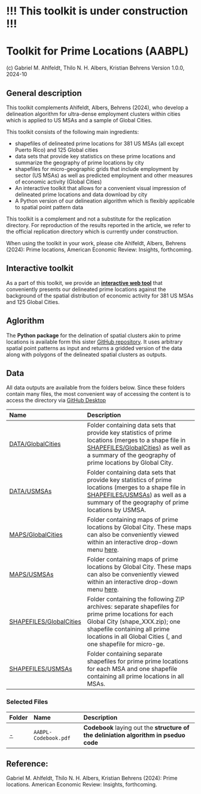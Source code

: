 # !!! This toolkit is under construction !!!

# Toolkit for Prime Locations (AABPL)
(c) Gabriel M. Ahlfeldt, Thilo N. H. Albers, Kristian Behrens
Version 1.0.0, 2024-10

## General description

This toolkit complements Ahlfeldt, Albers, Behrens (2024), who develop a delineation algorithm for ultra-dense employment clusters within cities which is applied to US MSAs and a sample of Global Cities. 

This toolkit consists of the following main ingredients:
- shapefiles of delineated prime locations for 381 US MSAs (all except Puerto Rico) and 125 Global cities
- data sets that provide key statistics on these prime locations and summarize the geography of prime locations by city
- shapefiles for micro-geographic grids that include employment by sector (US MSAs) as well as predicted employment and other measures of economic activity (Global Cities)
- An interactive toolkit that allows for a convenient visual impression of delineated prime locations and data download by city
- A Python version of our delineation algorithm which is flexibly applicable to spatial point pattern data

This toolkit is a complement and not a substitute for the replication directory. For reproduction of the results reported in the article, we refer to the official replication directory which is currently under construction.

When using the toolkit in your work, please cite Ahlfeldt, Albers, Behrens (2024): Prime locations, American Economic Review: Insights, forthcoming.

## Interactive toolkit

As a part of this toolkit, we provide an [**interactive web tool**](https://sites.google.com/view/ahlfeldt/toolkits-and-webtools/prime-locations) that conveniently presents our delineated prime locations against the background of the spatial distribution of economic activity for 381 US MSAs and 125 Global Cities.

## Aglorithm

The **Python package** for the delination of spatial clusters akin to prime locations is available form this sister [GitHub repository](https://github.com/Ahlfeldt/AABPL-toolkit-python). It uses arbitrary spatial point patterns as input and returns a gridded version of the data along with polygons of the delineated spatial clusters as outputs. 

## Data

All data outputs are available from the folders below. Since these folders contain many files, the most convenient way of accessing the content is to access the directory via [GitHub Desktop](https://github.com/apps/desktop)

Name | Description |
|:---------------------------------------------|:-------------------------------------------------------------------------|
| [DATA/GlobalCities](https://github.com/Ahlfeldt/AABPL-toolkit/tree/main/DATA/GlobalCities) | Folder containing data sets that provide key statistics of prime locations (merges to a shape file in [SHAPEFILES/GlobalCities](https://github.com/Ahlfeldt/AABPL-toolkit/tree/main/SHAPEFILES/GlobalCities)) as well as a summary of the geography of prime locations by Global City. |
| [DATA/USMSAs](https://github.com/Ahlfeldt/AABPL-toolkit/tree/main/DATA/USMSAs) | Folder containing data sets that provide key statistics of prime locations (merges to a shape file in [SHAPEFILES/USMSAs](https://github.com/Ahlfeldt/AABPL-toolkit/tree/main/SHAPEFILES/USMSAs)) as well as a summary of the geography of prime locations by USMSA.|
| [MAPS/GlobalCities](https://github.com/Ahlfeldt/AABPL-toolkit/tree/main/SHAPEFILES/GlobalCities) | Folder containing maps of prime locations by Global City. These maps can also be conveniently viewed within an interactive drop-down menu [here](https://sites.google.com/view/ahlfeldt/toolkits-and-webtools/prime-locations/prime-locations-in-129-global-cities). |
| [MAPS/USMSAs](https://github.com/Ahlfeldt/AABPL-toolkit/tree/main/MAPS/USMSAs) | Folder containing maps of prime locations by Global City. These maps can also be conveniently viewed within an interactive drop-down menu [here](https://sites.google.com/view/ahlfeldt/toolkits-and-webtools/prime-locations/prime-locations-in-381-us-msas). |
| [SHAPEFILES/GlobalCities](https://github.com/Ahlfeldt/AABPL-toolkit/tree/main/SHAPEFILES/GlobalCities) | Folder containing the following ZIP archives: separate shapefiles for prime prime locations for each Global City (shape_XXX.zip); one shapefile containing all prime locations in all Global Cities (, and one shapefile for micro-ge.  |
| [SHAPEFILES/USMSAs](https://github.com/Ahlfeldt/AABPL-toolkit/tree/main/SHAPEFILES/USMSAs) | Folder containing separate shapefiles for prime prime locations for each MSA and one shapefile containing all prime locations in all MSAs.  |

### Selected Files

Folder | Name  | Description |
|:-------------------|:-------------------------------------|:-------------------------------------------------------------------------|
| [-](https://github.com/Ahlfeldt/ABRSQOL-toolkit) | `AABPL-Codebook.pdf` | **Codebook** laying out the **structure of the deliniation algorithm in pseduo code** |


## Reference: 

Gabriel M. Ahlfeldt, Thilo N. H. Albers, Kristian Behrens (2024): Prime locations. American Economic Review: Insights, forthcoming.
